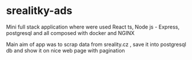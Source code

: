 # srealitky-ads

Mini full stack application where were used React ts, Node js - Express, postgresql and all composed with docker and NGINX 

Main aim of app was to scrap data from sreality.cz , save it into postgresql db and show it on nice web page with pagination 

